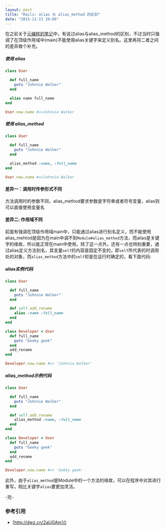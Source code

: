 ```yaml
---
layout: post
title: "Rails: alias 与 alias_method 的区别"
date: "2015-11-13 20:06"
---
```


在之前关于[元编程的笔记](http://lazybios.com/2015/08/note-of-meta-pramgraming-with-ruby-11/)中，有说过alias与alias_method的区别，不过当时只强调了在顶级作用域中(main)不能使用alias关键字来定义别名。这里再将二者之间的差异做个补充。

##### 使用 alias
```ruby
class User

  def full_name
    puts "Johnnie Walker"
  end

  alias name full_name
end

User.new.name #=>Johnnie Walker
```

##### 使用 alias_method
```ruby
class User

  def full_name
    puts "Johnnie Walker"
  end

  alias_method :name, :full_name
end

User.new.name #=>Johnnie Walker
```

#### 差异一：调用时传参形式不同
方法调用时的参数不同，alias_method要求参数是字符串或者符号变量，alias则可以直接使用变量名


#### 差异二:  作用域不同
前面有强调在顶级作用域main中，只能通过alias进行别名定义，而不能使用alias_mehtod是因为在main中调不到`Module#alias_method`方法，而alias是关键字的缘故，所以能正常在main中使用。除了这一点外，还有一点也特别重要，通过alias定义方法别名，其变量`self`的内容是固定不变的，即`self`所代表的时调用处的对象，而`alias_method`方法中的`self`却是在运行时确定的，看下面代码:

##### alias实例代码
```ruby
class User

  def full_name
    puts "Johnnie Walker"
  end

  def self.add_rename
    alias :name :full_name
  end
end

class Developer < User
  def full_name
    puts "Geeky geek"
  end
  add_rename
end

Developer.new.name #=> 'Johnnie Walker'
```

##### alias_method示例代码
```ruby
class User

  def full_name
    puts "Johnnie Walker"
  end

  def self.add_rename
    alias_method :name, :full_name
  end
end

class Developer < User
  def full_name
    puts "Geeky geek"
  end
  add_rename
end

Developer.new.name #=> 'Gekky geek'
```

此外，由于`alias_method`是Module中的一个方法的缘故，可以在程序中对其进行重写，相比关键字`alias`要更加灵活。

-完-

### 参考引用
+ [http://dwz.cn/2aUGAm]()
